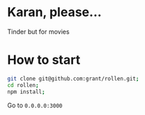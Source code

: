 Karan, please...
======

Tinder but for movies

# How to start

```sh
git clone git@github.com:grant/rollen.git;
cd rollen;
npm install;
```

Go to `0.0.0.0:3000`